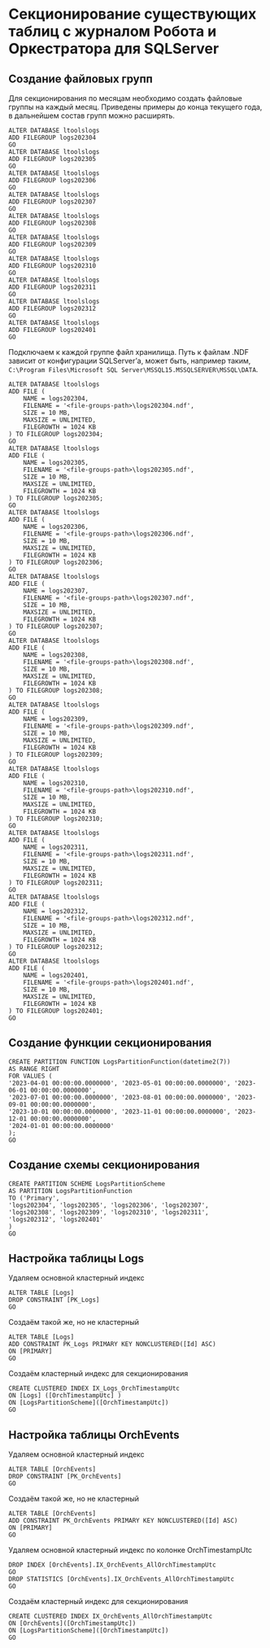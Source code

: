 # Секционирование существующих таблиц с журналом Робота и Оркестратора для SQLServer

## Создание файловых групп

Для секционирования по месяцам необходимо создать файловые группы на каждый месяц. Приведены примеры до конца текущего года, в дальнейшем состав групп можно расширять.

```
ALTER DATABASE ltoolslogs
ADD FILEGROUP logs202304
GO
ALTER DATABASE ltoolslogs
ADD FILEGROUP logs202305
GO
ALTER DATABASE ltoolslogs
ADD FILEGROUP logs202306
GO
ALTER DATABASE ltoolslogs
ADD FILEGROUP logs202307
GO
ALTER DATABASE ltoolslogs
ADD FILEGROUP logs202308
GO
ALTER DATABASE ltoolslogs
ADD FILEGROUP logs202309
GO
ALTER DATABASE ltoolslogs
ADD FILEGROUP logs202310
GO
ALTER DATABASE ltoolslogs
ADD FILEGROUP logs202311
GO
ALTER DATABASE ltoolslogs
ADD FILEGROUP logs202312
GO
ALTER DATABASE ltoolslogs
ADD FILEGROUP logs202401
GO
```
Подключаем к каждой группе файл хранилища. Путь к файлам .NDF зависит от конфигурации SQLServer’а, может быть, например таким, `C:\Program Files\Microsoft SQL Server\MSSQL15.MSSQLSERVER\MSSQL\DATA`.
```
ALTER DATABASE ltoolslogs    
ADD FILE (
    NAME = logs202304,
    FILENAME = '<file-groups-path>\logs202304.ndf',
    SIZE = 10 MB, 
    MAXSIZE = UNLIMITED, 
    FILEGROWTH = 1024 KB
) TO FILEGROUP logs202304;
GO
ALTER DATABASE ltoolslogs    
ADD FILE (
    NAME = logs202305,
    FILENAME = '<file-groups-path>\logs202305.ndf',
    SIZE = 10 MB, 
    MAXSIZE = UNLIMITED, 
    FILEGROWTH = 1024 KB
) TO FILEGROUP logs202305;
GO
ALTER DATABASE ltoolslogs    
ADD FILE (
    NAME = logs202306,
    FILENAME = '<file-groups-path>\logs202306.ndf',
    SIZE = 10 MB, 
    MAXSIZE = UNLIMITED, 
    FILEGROWTH = 1024 KB
) TO FILEGROUP logs202306;
GO
ALTER DATABASE ltoolslogs    
ADD FILE (
    NAME = logs202307,
    FILENAME = '<file-groups-path>\logs202307.ndf',
    SIZE = 10 MB, 
    MAXSIZE = UNLIMITED, 
    FILEGROWTH = 1024 KB
) TO FILEGROUP logs202307;
GO
ALTER DATABASE ltoolslogs    
ADD FILE (
    NAME = logs202308,
    FILENAME = '<file-groups-path>\logs202308.ndf',
    SIZE = 10 MB, 
    MAXSIZE = UNLIMITED, 
    FILEGROWTH = 1024 KB
) TO FILEGROUP logs202308;
GO
ALTER DATABASE ltoolslogs    
ADD FILE (
    NAME = logs202309,
    FILENAME = '<file-groups-path>\logs202309.ndf',
    SIZE = 10 MB, 
    MAXSIZE = UNLIMITED, 
    FILEGROWTH = 1024 KB
) TO FILEGROUP logs202309;
GO
ALTER DATABASE ltoolslogs    
ADD FILE (
    NAME = logs202310,
    FILENAME = '<file-groups-path>\logs202310.ndf',
    SIZE = 10 MB, 
    MAXSIZE = UNLIMITED, 
    FILEGROWTH = 1024 KB
) TO FILEGROUP logs202310;
GO
ALTER DATABASE ltoolslogs    
ADD FILE (
    NAME = logs202311,
    FILENAME = '<file-groups-path>\logs202311.ndf',
    SIZE = 10 MB, 
    MAXSIZE = UNLIMITED, 
    FILEGROWTH = 1024 KB
) TO FILEGROUP logs202311;
GO
ALTER DATABASE ltoolslogs    
ADD FILE (
    NAME = logs202312,
    FILENAME = '<file-groups-path>\logs202312.ndf',
    SIZE = 10 MB, 
    MAXSIZE = UNLIMITED, 
    FILEGROWTH = 1024 KB
) TO FILEGROUP logs202312;
GO
ALTER DATABASE ltoolslogs    
ADD FILE (
    NAME = logs202401,
    FILENAME = '<file-groups-path>\logs202401.ndf',
    SIZE = 10 MB, 
    MAXSIZE = UNLIMITED, 
    FILEGROWTH = 1024 KB
) TO FILEGROUP logs202401;
GO
```

## Создание функции секционирования

```
CREATE PARTITION FUNCTION LogsPartitionFunction(datetime2(7))
AS RANGE RIGHT
FOR VALUES (
'2023-04-01 00:00:00.0000000', '2023-05-01 00:00:00.0000000', '2023-06-01 00:00:00.0000000',
'2023-07-01 00:00:00.0000000', '2023-08-01 00:00:00.0000000', '2023-09-01 00:00:00.0000000',
'2023-10-01 00:00:00.0000000', '2023-11-01 00:00:00.0000000', '2023-12-01 00:00:00.0000000',
'2024-01-01 00:00:00.0000000'
);
GO
```

## Создание схемы секционирования

```
CREATE PARTITION SCHEME LogsPartitionScheme
AS PARTITION LogsPartitionFunction
TO ('Primary',
'logs202304', 'logs202305', 'logs202306', 'logs202307',
'logs202308', 'logs202309', 'logs202310', 'logs202311',
'logs202312', 'logs202401'
)
GO
```

## Настройка таблицы Logs

Удаляем основной кластерный индекс
```
ALTER TABLE [Logs]
DROP CONSTRAINT [PK_Logs]
GO
```
Создаём такой же, но не кластерный
```
ALTER TABLE [Logs]
ADD CONSTRAINT PK_Logs PRIMARY KEY NONCLUSTERED([Id] ASC) 
ON [PRIMARY]
GO
```
Создаём кластерный индекс для секционирования
```
CREATE CLUSTERED INDEX IX_Logs_OrchTimestampUtc
ON [Logs] ([OrchTimestampUtc] ) 
ON [LogsPartitionScheme]([OrchTimestampUtc])
GO
```

## Настройка таблицы OrchEvents

Удаляем основной кластерный индекс
```
ALTER TABLE [OrchEvents]
DROP CONSTRAINT [PK_OrchEvents]
GO
```
Создаём такой же, но не кластерный
```
ALTER TABLE [OrchEvents]
ADD CONSTRAINT PK_OrchEvents PRIMARY KEY NONCLUSTERED([Id] ASC) 
ON [PRIMARY]
GO
```
Удаляем основной кластерный индекс по колонке OrchTimestampUtc
```
DROP INDEX [OrchEvents].IX_OrchEvents_AllOrchTimestampUtc
GO
DROP STATISTICS [OrchEvents].IX_OrchEvents_AllOrchTimestampUtc
GO
```
Создаём кластерный индекс для секционирования
```
CREATE CLUSTERED INDEX IX_OrchEvents_AllOrchTimestampUtc
ON [OrchEvents]([OrchTimestampUtc]) 
ON [LogsPartitionScheme]([OrchTimestampUtc])
GO
```

